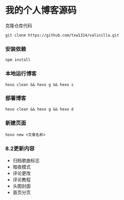 # 我的个人博客源码

克隆仓库代码
```
git clone https://github.com/txw1314/valinilla.git
```

### 安装依赖
```
npm install
```

### 本地运行博客
```
hexo clean && hexo g && hexo s

```

### 部署博客
```
hexo clean && hexo g && hexo d
```

### 新建页面
```
hexo new <文章名称>
```

### 8.2更新内容
- 归档歌曲标志
- 暗夜模式
- 评论更改
- 评论教程
- 头图封面
- 首页分页
